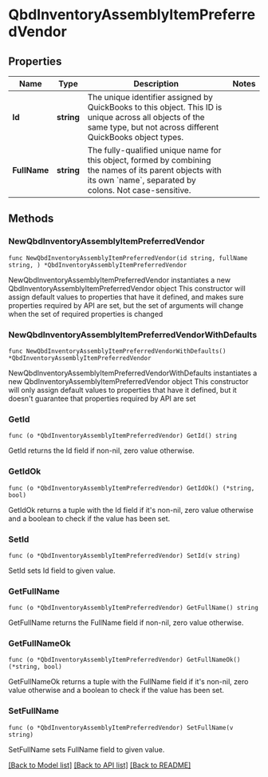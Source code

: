 # QbdInventoryAssemblyItemPreferredVendor

## Properties

Name | Type | Description | Notes
------------ | ------------- | ------------- | -------------
**Id** | **string** | The unique identifier assigned by QuickBooks to this object. This ID is unique across all objects of the same type, but not across different QuickBooks object types. | 
**FullName** | **string** | The fully-qualified unique name for this object, formed by combining the names of its parent objects with its own &#x60;name&#x60;, separated by colons. Not case-sensitive. | 

## Methods

### NewQbdInventoryAssemblyItemPreferredVendor

`func NewQbdInventoryAssemblyItemPreferredVendor(id string, fullName string, ) *QbdInventoryAssemblyItemPreferredVendor`

NewQbdInventoryAssemblyItemPreferredVendor instantiates a new QbdInventoryAssemblyItemPreferredVendor object
This constructor will assign default values to properties that have it defined,
and makes sure properties required by API are set, but the set of arguments
will change when the set of required properties is changed

### NewQbdInventoryAssemblyItemPreferredVendorWithDefaults

`func NewQbdInventoryAssemblyItemPreferredVendorWithDefaults() *QbdInventoryAssemblyItemPreferredVendor`

NewQbdInventoryAssemblyItemPreferredVendorWithDefaults instantiates a new QbdInventoryAssemblyItemPreferredVendor object
This constructor will only assign default values to properties that have it defined,
but it doesn't guarantee that properties required by API are set

### GetId

`func (o *QbdInventoryAssemblyItemPreferredVendor) GetId() string`

GetId returns the Id field if non-nil, zero value otherwise.

### GetIdOk

`func (o *QbdInventoryAssemblyItemPreferredVendor) GetIdOk() (*string, bool)`

GetIdOk returns a tuple with the Id field if it's non-nil, zero value otherwise
and a boolean to check if the value has been set.

### SetId

`func (o *QbdInventoryAssemblyItemPreferredVendor) SetId(v string)`

SetId sets Id field to given value.


### GetFullName

`func (o *QbdInventoryAssemblyItemPreferredVendor) GetFullName() string`

GetFullName returns the FullName field if non-nil, zero value otherwise.

### GetFullNameOk

`func (o *QbdInventoryAssemblyItemPreferredVendor) GetFullNameOk() (*string, bool)`

GetFullNameOk returns a tuple with the FullName field if it's non-nil, zero value otherwise
and a boolean to check if the value has been set.

### SetFullName

`func (o *QbdInventoryAssemblyItemPreferredVendor) SetFullName(v string)`

SetFullName sets FullName field to given value.



[[Back to Model list]](../README.md#documentation-for-models) [[Back to API list]](../README.md#documentation-for-api-endpoints) [[Back to README]](../README.md)


